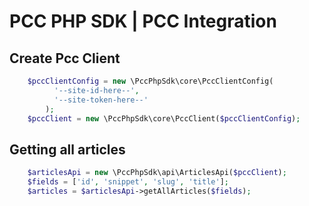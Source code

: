 # PCC PHP SDK | PCC Integration

## Create Pcc Client

```php
    $pccClientConfig = new \PccPhpSdk\core\PccClientConfig(
          '--site-id-here--',
          '--site-token-here--'
        );
    $pccClient = new \PccPhpSdk\core\PccClient($pccClientConfig);
```

## Getting all articles
```php
    $articlesApi = new \PccPhpSdk\api\ArticlesApi($pccClient);
    $fields = ['id', 'snippet', 'slug', 'title'];
    $articles = $articlesApi->getAllArticles($fields);
```
